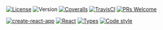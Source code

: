 [![License](https://img.shields.io/github/license/PoliakovMaksym/reactopus.svg)](https://github.com/PoliakovMaksym/reactopus/blob/master/LICENSE)
![Version](https://img.shields.io/badge/version-0.0.2-blue.svg)
[![Coveralls](https://img.shields.io/coveralls/github/PoliakovMaksym/reactopus/master.svg)](https://coveralls.io/github/PoliakovMaksym/reactopus?branch=master)
[![TravisCI](https://img.shields.io/travis/PoliakovMaksym/reactopus/master.svg)](https://travis-ci.org/PoliakovMaksym/reactopus)
[![PRs Welcome](https://img.shields.io/badge/PRs-welcome-green.svg)](https://github.com/PoliakovMaksym/reactopus/pulls)

[![create-react-app](https://img.shields.io/badge/create--react--app-3.0.1-d54b89.svg)](https://github.com/facebook/create-react-app)
[![React](https://img.shields.io/badge/react-16.8.6-blueviolet.svg)](https://reactjs.org/)
[![Types](https://img.shields.io/npm/types/typescript.svg)](https://www.typescriptlang.org/)
[![Code style](https://img.shields.io/badge/styled_with-prettier-ff69b4.svg)](https://github.com/prettier/prettier)
